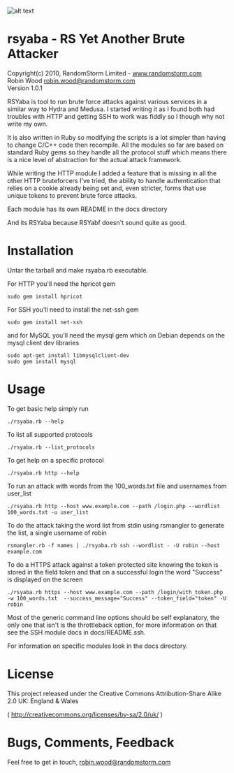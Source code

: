 ![alt text](http://www.randomstorm.com/images/rsyaba.png "RSYaba")

rsyaba - RS Yet Another Brute Attacker
========================================

Copyright(c) 2010, RandomStorm Limited - www.randomstorm.com  
Robin Wood <robin.wood@randomstorm.com>  
Version 1.0.1

RSYaba is tool to run brute force attacks against various services in a similar
way to Hydra and Medusa. I started writing it as I found both had troubles with
HTTP and getting SSH to work was fiddly so I though why not write my own.

It is also written in Ruby so modifying the scripts is a lot simpler than having 
to change C/C++ code then recompile. All the modules so far are based on standard
Ruby gems so they handle all the protocol stuff which means there is a nice
level of abstraction for the actual attack framework.

While writing the HTTP module I added a feature that is missing in all the other
HTTP bruteforcers I've tried, the ability to handle authentication that relies
on a cookie already being set and, even stricter, forms that use unique tokens
to prevent brute force attacks. 

Each module has its own README in the docs directory

And its RSYaba because RSYabf doesn't sound quite as good.

Installation
============

Untar the tarball and make rsyaba.rb executable.

For HTTP you'll need the hpricot gem

```sudo gem install hpricot```

For SSH you'll need to install the net-ssh gem

```sudo gem install net-ssh```

and for MySQL you'll need the mysql gem which on Debian depends on the mysql
client dev libraries

```
sudo apt-get install libmysqlclient-dev
sudo gem install mysql
```

Usage
=====

To get basic help simply run

```./rsyaba.rb --help```

To list all supported protocols

```./rsyaba.rb --list_protocols```

To get help on a specific protocol

```./rsyaba.rb http --help```

To run an attack with words from the 100_words.txt file and usernames from user_list

```./rsyaba.rb http --host www.example.com --path /login.php --wordlist 100_words.txt -u user_list```

To do the attack taking the word list from stdin using rsmangler to generate the
list, a single username of robin

```rsmangler.rb -f names | ./rsyaba.rb ssh --wordlist - -U robin --host example.com```

To do a HTTPS attack against a token protected site knowing the token is stored
in the field token and that on a successful login the word "Success" is
displayed on the screen

```
./rsyaba.rb https --host www.example.com --path /login/with_token.php -w 100_words.txt  --success_message="Success" --token_field="token" -U robin
```

Most of the generic command line options should be self explanatory, the only
one that isn't is the throttleback option, for more information on that see the
SSH module docs in docs/README.ssh.

For information on specific modules look in the docs directory.

License
=======

This project released under the Creative Commons Attribution-Share Alike 2.0 
UK: England & Wales

( http://creativecommons.org/licenses/by-sa/2.0/uk/ )

Bugs, Comments, Feedback
========================

Feel free to get in touch, robin.wood@randomstorm.com
